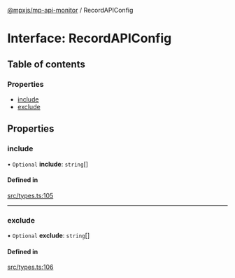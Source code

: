 [@mpxjs/mp-api-monitor](../index.md) / RecordAPIConfig

# Interface: RecordAPIConfig

## Table of contents

### Properties

- [include](RecordAPIConfig.md#include)
- [exclude](RecordAPIConfig.md#exclude)

## Properties

### include

• `Optional` **include**: `string`[]

#### Defined in

[src/types.ts:105](https://github.com/mpx-ecology/mp-api-monitor/blob/008278c/src/types.ts#L105)

___

### exclude

• `Optional` **exclude**: `string`[]

#### Defined in

[src/types.ts:106](https://github.com/mpx-ecology/mp-api-monitor/blob/008278c/src/types.ts#L106)
